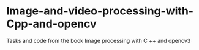 # Image-and-video-processing-with-Cpp-and-opencv
Tasks and code from the book Image processing with C ++ and opencv3
